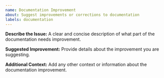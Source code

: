 ```yaml
---
name: Documentation Improvement
about: Suggest improvements or corrections to documentation
labels: documentation
---
```


**Describe the Issue:**
A clear and concise description of what part of the documentation needs improvement.

**Suggested Improvement:**
Provide details about the improvement you are suggesting.

**Additional Context:**
Add any other context or information about the documentation improvement.
